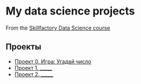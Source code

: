 # My data science projects
From the [Skillfactory Data Science course](https://skillfactory.ru/data-scientist-pro)

## Проекты

* [Проект 0. Игра: Угадай число](https://github.com/Balzhir/sf_game_v2_08.2022/tree/main/project_0)
* [Проект 1. _____](_____)
* [Проект 2. _____](_____)
